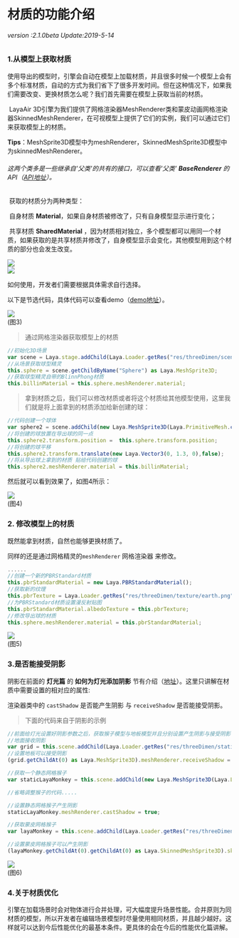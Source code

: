 # 材质的功能介绍

###### *version :2.1.0beta   Update:2019-5-14*

### 1.从模型上获取材质

​	使用导出的模型时，引擎会自动在模型上加载材质，并且很多时候一个模型上会有多个标准材质，自动的方式为我们省下了很多开发时间。但在这种情况下，如果我们需要改变、更换材质怎么呢？我们首先需要在模型上获取当前的材质。

​	LayaAir 3D引擎为我们提供了网格渲染器MeshRenderer类和蒙皮动画网格渲染器SkinnedMeshRenderer，在可视模型上提供了它们的实例，我们可以通过它们来获取模型上的材质。

​	**Tips**：MeshSprite3D模型中为meshRenderer，SkinnedMeshSprite3D模型中为skinnedMeshRenderer。

###### 这两个类多是一些继承自'父类'的共有的接口，可以查看'父类' **BaseRenderer** 的API（[API地址](https://layaair.ldc.layabox.com/api2/Chinese/index.html?category=3D&class=laya.d3.core.render.BaseRender)）。

​	获取的材质分为两种类型：

​	自身材质 **Material**，如果自身材质被修改了，只有自身模型显示进行变化；

​	共享材质 **SharedMaterial** ，因为材质相对独立，多个模型都可以用同一个材质，如果获取的是共享材质并修改了，自身模型显示会变化，其他模型用到这个材质的部分也会发生改变。

![](img/1.png)<br>![](img/2.png)<br>

如何使用，开发者们需要根据具体需求自行选择。

以下是节选代码，具体代码可以查看demo（[demo地址](https://layaair.ldc.layabox.com/demo2/?language=ch&category=3d&group=Material&name=MaterialDemo)）。

![](img/3.png)<br>(图3)

> 通过网格渲染器获取模型上的材质

```typescript
//初始化3D场景
var scene = Laya.stage.addChild(Laya.Loader.getRes("res/threeDimen/scene/ChangeMaterialDemo/Conventional/scene.ls")) as Laya.Scene3D;
//从场景获取球型精灵
this.sphere = scene.getChildByName("Sphere") as Laya.MeshSprite3D;
//获取球型精灵自带的BlinnPhong材质
this.billinMaterial = this.sphere.meshRenderer.material;
```

> 拿到材质之后，我们可以修改材质或者将这个材质给其他模型使用，这里我们就是将上面拿到的材质添加给新创建的球：
>

```typescript
//代码创建一个球体
var sphere2 = scene.addChild(new Laya.MeshSprite3D(Laya.PrimitiveMesh.createSphere(0.5))) as Laya.MeshSprite3D;
//将创建的球放置在导出球的同一点
this.sphere2.transform.position =  this.sphere.transform.position;
//将创建的球平移
this.sphere2.transform.translate(new Laya.Vector3(0, 1.3, 0),false);
//将从导出球上拿到的材质 贴给代码创建的球
this.sphere2.meshRenderer.material = this.billinMaterial;
```

然后就可以看到效果了，如图4所示：

![](img/4.png)<br>(图4)

### 	2. 修改模型上的材质

既然能拿到材质，自然也能够更换材质了。

同样的还是通过网格精灵的`meshRenderer`  网格渲染器 来修改。

```typescript
......
//创建一个新的PBRStandard材质
this.pbrStandardMaterial = new Laya.PBRStandardMaterial();
//获取新的纹理
this.pbrTexture = Laya.Loader.getRes("res/threeDimen/texture/earth.png") as Laya.Texture2D;
//为PBRStandard材质设置漫反射贴图
this.pbrStandardMaterial.albedoTexture = this.pbrTexture;
//修改导出球的材质
this.sphere.meshRenderer.material = this.pbrStandardMaterial;
```

![](img/5.png)<br>(图5)

### 3.是否能接受阴影

阴影在前面的 **灯光篇** 的 **如何为灯光添加阴影** 节有介绍（[地址](https://ldc2.layabox.com/doc/?nav=zh-ts-4-6-4)）。这里只讲解在材质中需要设置的相对应的属性:

渲染器类中的 `castShadow` 是否能产生阴影 与 `receiveShadow` 是否能接受阴影。

> 下面的代码来自于阴影的示例

```typescript
//前面给灯光设置好阴影参数之后，获取猴子模型与地板模型并且分别设置产生阴影与接受阴影
//地面接收阴影
var grid = this.scene.addChild(Laya.Loader.getRes("res/threeDimen/staticModel/grid/plane.lh")) as Laya.Sprite3D;
//设置地板可以接受阴影
(grid.getChildAt(0) as Laya.MeshSprite3D).meshRenderer.receiveShadow = true;

//获取一个静态网格猴子
var staticLayaMonkey = this.scene.addChild(new Laya.MeshSprite3D(Laya.Loader.getRes("res/threeDimen/skinModel/LayaMonkey/Assets/LayaMonkey/LayaMonkey-LayaMonkey.lm"))) as Laya.MeshSprite3D;

//省略调整猴子的代码.....

//设置静态网格猴子产生阴影
staticLayaMonkey.meshRenderer.castShadow = true;

//获取蒙皮网格猴子
var layaMonkey = this.scene.addChild(Laya.Loader.getRes("res/threeDimen/skinModel/LayaMonkey/LayaMonkey.lh")) as Laya.Sprite3D;

//设置蒙皮网格猴子可以产生阴影
(layaMonkey.getChildAt(0).getChildAt(0) as Laya.SkinnedMeshSprite3D).skinnedMeshRenderer.castShadow = true;
```

![](img/6.png)<br>(图6)

### 4.关于材质优化

​		引擎在加载场景时会对物体进行合并处理，可大幅度提升场景性能。合并原则为同材质的模型，所以开发者在编辑场景模型时尽量使用相同材质，并且越少越好。这样就可以达到今后性能优化的最基本条件。更具体的会在今后的性能优化篇讲解。